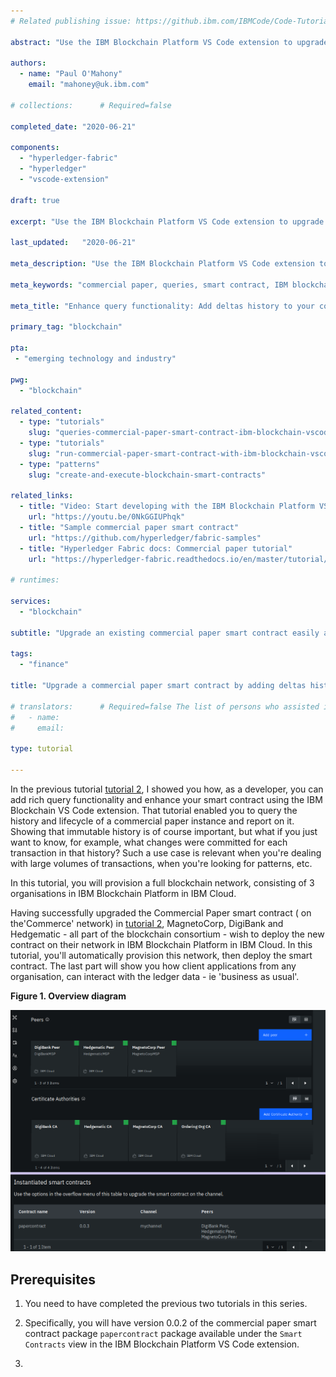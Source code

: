```yaml
---
# Related publishing issue: https://github.ibm.com/IBMCode/Code-Tutorials/issues/493

abstract: "Use the IBM Blockchain Platform VS Code extension to upgrade an existing commercial paper smart contract easily, and add further query capability."

authors:
  - name: "Paul O'Mahony"
    email: "mahoney@uk.ibm.com"

# collections:		# Required=false

completed_date:	"2020-06-21"

components:
  - "hyperledger-fabric"
  - "hyperledger"
  - "vscode-extension"
  
draft: true

excerpt: "Use the IBM Blockchain Platform VS Code extension to upgrade an existing commercial paper smart contract easily, and add further query capability."

last_updated:	"2020-06-21"

meta_description: "Use the IBM Blockchain Platform VS Code extension to upgrade an existing commercial paper smart contract easily, and add further query capability."

meta_keywords: "commercial paper, queries, smart contract, IBM blockchain, IBM blockchain platform, VS Code extension, Hyperledger Fabric"

meta_title: "Enhance query functionality: Add deltas history to your commercial paper sample using the IBM Blockchain VS Code extension"

primary_tag: "blockchain"

pta:
 - "emerging technology and industry"

pwg:
  - "blockchain"

related_content:
  - type: "tutorials"
    slug: "queries-commercial-paper-smart-contract-ibm-blockchain-vscode-extension"
  - type: "tutorials"
    slug: "run-commercial-paper-smart-contract-with-ibm-blockchain-vscode-extension"
  - type: "patterns"
    slug: "create-and-execute-blockchain-smart-contracts"

related_links:
  - title: "Video: Start developing with the IBM Blockchain Platform VS Code Extension"
    url: "https://youtu.be/0NkGGIUPhqk"
  - title: "Sample commercial paper smart contract"
    url: "https://github.com/hyperledger/fabric-samples"
  - title: "Hyperledger Fabric docs: Commercial paper tutorial"
    url: "https://hyperledger-fabric.readthedocs.io/en/master/tutorial/commercial_paper.html"

# runtimes:

services:
  - "blockchain"

subtitle: "Upgrade an existing commercial paper smart contract easily and add further query capability"

tags:
  - "finance"

title: "Upgrade a commercial paper smart contract by adding deltas history query capability"

# translators:		# Required=false The list of persons who assisted in translation.
#   - name:
#     email:

type: tutorial

---
```


In the previous tutorial [tutorial 2](https://developer.ibm.com/tutorials/queries-commercial-paper-smart-contract-ibm-blockchain-vscode-extension), I showed you how, as a developer, you can add rich query functionality and enhance your smart contract using the IBM Blockchain VS Code extension. That tutorial enabled you to query the history and lifecycle of a commercial paper instance and report on it. Showing that immutable history is of course important, but what if you just want to know, for example, what changes were committed for each transaction in that history? Such a use case is relevant when you're dealing with large volumes of transactions, when you're looking for patterns, etc.

In this tutorial, you will provision a full blockchain network, consisting of 3 organisations in IBM Blockchain Platform in IBM Cloud. 

Having successfully upgraded the Commercial Paper smart contract ( on the'Commerce' network) in [tutorial 2](https://github.com/mahoney1/commercialpaper/blob/master/tutorial2-queries-commercial-paper-smart-contract-ibm-blockchain-vscode-extension.md), MagnetoCorp, DigiBank and Hedgematic - all part of the blockchain consortium - wish to deploy the new contract on their network in IBM Blockchain Platform in IBM Cloud. In this tutorial, you'll automatically provision this network, then deploy the smart contract. The last part will show you how client applications from any organisation, can interact with the ledger data - ie 'business as usual'.

**Figure 1. Overview diagram**

![Overview diagram](images/ibp-cons-summary.png)


## Prerequisites

1. You need to have completed the previous two tutorials in this series.
2. Specifically, you will have version 0.0.2 of the commercial paper smart contract package `papercontract` package available under the `Smart Contracts` view in the IBM Blockchain Platform VS Code extension.

4.
